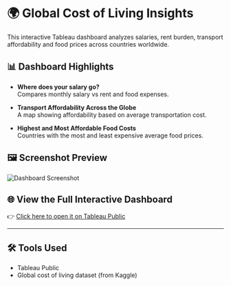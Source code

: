 # 🌍 Global Cost of Living Insights

This interactive Tableau dashboard analyzes salaries, rent burden, transport affordability and food prices across countries worldwide.

## 📊 Dashboard Highlights

- **Where does your salary go?**  
  Compares monthly salary vs rent and food expenses.

- **Transport Affordability Across the Globe**  
  A map showing affordability based on average transportation cost.

- **Highest and Most Affordable Food Costs**  
  Countries with the most and least expensive average food prices.

## 🖼️ Screenshot Preview

![Dashboard Screenshot](relative-path-or-uploaded-link)

## 🌐 View the Full Interactive Dashboard

👉 [Click here to open it on Tableau Public](https://public.tableau.com/app/profile/hima.deepika.mannam/viz/GlobalCostofLivingInsights_17542477495420/GlobalCostofLivingInsights)

---

## 🛠 Tools Used
- Tableau Public
- Global cost of living dataset (from Kaggle)


